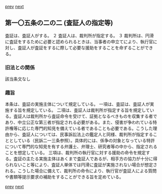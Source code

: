 [prev](/specific/markdowns/特許法/138_Mp-Ch_4-Se_2-At_105_2.md)
[next](/specific/markdowns/特許法/140_Mp-Ch_4-Se_2-At_105_2_3.md)
## 第一〇五条の二の二 (査証人の指定等)
査証は、査証人がする。
２ 査証人は、裁判所が指定する。
３ 裁判所は、円滑に査証をするために必要と認められるときは、当事者の申立てにより、執行官に対し、査証人が査証をするに際して必要な援助をすることを命ずることができる。

### 旧法との関係
該当条文なし

### 趣旨
本条は、査証の実施主体について規定している。
一項は、査証は、査証人が実施する旨を規定している。
二項は、査証人は裁判所が指定する旨を規定している。査証人は裁判所から査証命令を受けて、証拠となるべきものを収集する者であり、中立公正な第三者が指定される必要がある。また、侵害が争われている特許権等に応じた専門的知見を備えている者であることも必要である。こうした理由から、査証人については、民事訴訟法上の鑑定人と同様、裁判所が指定することとしている（民訴二一三条参照）。具体的には、係争の対象となっている特許について専門的な知見を有する弁護士、弁理士、研究者等の中から、指定されることを想定している。
三項は、裁判所の執行官に対する援助の命令を規定する。査証の主たる実施主体はあくまで査証人であるが、相手方の協力が十分に得られないこと等により、査証人単体では円滑に査証が実施されない場合が想定される。こうした場合に備えて、裁判所の命令により、執行官が査証人による質問や書類等提示要求の補助をすることができる旨を定めている。

[prev](/specific/markdowns/特許法/138_Mp-Ch_4-Se_2-At_105_2.md)
[next](/specific/markdowns/特許法/140_Mp-Ch_4-Se_2-At_105_2_3.md)